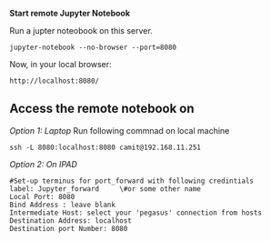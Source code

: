
**Start remote Jupyter Notebook**

Run a jupter noteobook on this server.
```
jupyter-notebook --no-browser --port=8080
```

Now, in your local browser:
```
http://localhost:8080/
```

## Access the remote notebook on

*Option 1: Laptop*
Run following commnad on local machine
```
ssh -L 8080:localhost:8080 camit@192.168.11.251
```
*Option 2: On IPAD*
```shell
#Set-up terminus for port_forward with following credintials
label: Jupyter_forward     \#or some other name
Local Port: 8080
Bind Address : leave blank
Intermediate Host: select your 'pegasus' connection from hosts
Destination Address: localhost
Destination port Number: 8080
```


